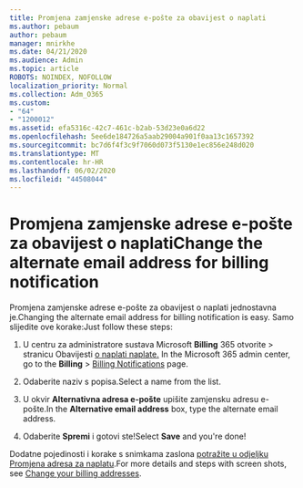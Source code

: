 ```yaml
---
title: Promjena zamjenske adrese e-pošte za obavijest o naplati
ms.author: pebaum
author: pebaum
manager: mnirkhe
ms.date: 04/21/2020
ms.audience: Admin
ms.topic: article
ROBOTS: NOINDEX, NOFOLLOW
localization_priority: Normal
ms.collection: Adm_O365
ms.custom:
- "64"
- "1200012"
ms.assetid: efa5316c-42c7-461c-b2ab-53d23e0a6d22
ms.openlocfilehash: 5ee6de184726a5aab29004a901f0aa13c1657392
ms.sourcegitcommit: bc7d6f4f3c9f7060d073f5130e1ec856e248d020
ms.translationtype: MT
ms.contentlocale: hr-HR
ms.lasthandoff: 06/02/2020
ms.locfileid: "44508044"
---
```

# <a name="change-the-alternate-email-address-for-billing-notification"></a><span data-ttu-id="6a2d7-102">Promjena zamjenske adrese e-pošte za obavijest o naplati</span><span class="sxs-lookup"><span data-stu-id="6a2d7-102">Change the alternate email address for billing notification</span></span>

<span data-ttu-id="6a2d7-103">Promjena zamjenske adrese e-pošte za obavijest o naplati jednostavna je.</span><span class="sxs-lookup"><span data-stu-id="6a2d7-103">Changing the alternate email address for billing notification is easy.</span></span> <span data-ttu-id="6a2d7-104">Samo slijedite ove korake:</span><span class="sxs-lookup"><span data-stu-id="6a2d7-104">Just follow these steps:</span></span>
  
1. <span data-ttu-id="6a2d7-105">U centru za administratore sustava Microsoft **Billing** 365 otvorite \> stranicu Obavijesti [o naplati naplate.](https://go.microsoft.com/fwlink/p/?linkid=853212)  </span><span class="sxs-lookup"><span data-stu-id="6a2d7-105">In the Microsoft 365 admin center, go to the **Billing** \>  [Billing Notifications](https://go.microsoft.com/fwlink/p/?linkid=853212) page.</span></span>

2. <span data-ttu-id="6a2d7-106">Odaberite naziv s popisa.</span><span class="sxs-lookup"><span data-stu-id="6a2d7-106">Select a name from the list.</span></span>

3. <span data-ttu-id="6a2d7-107">U okvir **Alternativna adresa e-pošte** upišite zamjensku adresu e-pošte.</span><span class="sxs-lookup"><span data-stu-id="6a2d7-107">In the **Alternative email address** box, type the alternate email address.</span></span>

4. <span data-ttu-id="6a2d7-108">Odaberite **Spremi** i gotovi ste!</span><span class="sxs-lookup"><span data-stu-id="6a2d7-108">Select **Save** and you're done!</span></span>

<span data-ttu-id="6a2d7-109">Dodatne pojedinosti i korake s snimkama zaslona [potražite u odjeljku Promjena adresa za naplatu](https://docs.microsoft.com/microsoft-365/commerce/billing-and-payments/change-your-billing-addresses).</span><span class="sxs-lookup"><span data-stu-id="6a2d7-109">For more details and steps with screen shots, see [Change your billing addresses](https://docs.microsoft.com/microsoft-365/commerce/billing-and-payments/change-your-billing-addresses).</span></span>
  